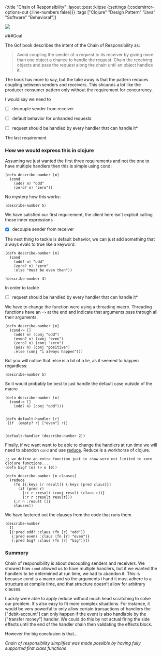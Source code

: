 {:title "Chain of Responsibility"
 :layout :post
 :klipse {:settings {:codemirror-options-out {:line-numbers false}}}
 :tags  ["Clojure" "Design Pattern" "Java" "Software" "Behavioral"]}


<img src="/img/Relay.jpg">

###Goal


The Gof book describes the intent of the Chain of Responsibility as:

> Avoid coupling the sender of a request to its receiver by giving more than
> one object a chance to handle the request. Chain the receiving objects and
> pass the request along the chain until an object handles it.


The book has more to say, but the take away is that
the pattern reduces coupling between senders and receivers. This shounds 
a lot like the producer consumer pattern only without the requirement 
for concurrency. 

I would say we need to

* [  ] decouple sender from receiver
* [  ] default behavior for unhanded requests
* [  ] request should be handled by every handler that can handle it*



The last requirement 

### How we would express this in clojure

Assuming we just wanted the first three requirements and not the one to have 
multiple handlers then this is simple using cond:

```klipse-cljs
(defn describe-number [n]
  (cond
    (odd? n) "odd"
    (zero? n) "zero"))
```

No mystery how this works:

```klipse-cljs
(describe-number 5)
```

We have satisfied our first requirement, the client here isn't explicit calling
those inner expressions

* [x] decouple sender from receiver

The next thing to tackle is default behavior, we can just add something that always evals to true like a keyword.

```klipse-cljs
(defn describe-number [n]
  (cond
    (odd? n) "odd"
    (zero? n) "zero"
    :else "must be even then"))
```

```klipse-cljs
(describe-number 4)
```

In order to tackle

* [ ] request should be handled by every handler that can handle it*

We have to change the function were using a threading macro.
Threading functions have an `->` at the end and indicate that arguments pass through all
their arguments. 

```klipse-cljs
(defn describe-number [n]
  (cond-> []
    (odd? n) (conj "odd")
    (even? n) (conj "even")
    (zero? n) (conj "zero")
    (pos? n) (conj "positive")
    :else (conj "i always happen")))
```
But you will notice that :else is a bit of a lie, as it seemed to happen regardless:

```klipse-cljs
(describe-number 5)
```

So it would probably be best to just handle the default case outside of the macro

```klipse-cljs
(defn describe-number [n]
  (cond-> []
    (odd? n) (conj "odd")))


(defn default-handler [r]
 (if  (empty? r) ["even"] r))


(default-handler (describe-number 2))
```

Finally, if we want want to be able to change the handlers at run time we will need to
abandon `cond` and use [reduce](https://clojuredocs.org/clojure.core/reduce). Reduce is a workhorse 
of clojure. 


```klipse-cljs
;; we define an extra function just to show were not limited to core clojure functions...
(defn big? [n] (> n 10))

(defn describe-number [n clauses]
  (reduce
    (fn [{:keys [r result]} {:keys [pred claus]}]
      (if (pred r)
        {:r r :result (conj result (claus r))}
        {:r r :result result}))
    {:r n :result []}
    clauses))
```

We have factored out the clauses from the code that runs them.

```klipse-cljs
(describe-number
  11
  [{:pred odd? :claus (fn [r] "odd")}
   {:pred even? :claus (fn [r] "even")}
   {:pred big? :claus (fn [r] "big")}])
```


### Summery

Chain of responsibility is about decoupling senders and receivers. We showed how `cond` allowed
us to have multiple handlers, but if we wanted the handlers to be determined at run time, we 
had to abandon it. This is because cond is a macro and so the arguments i hand it must adhere to a structure at compile time,
and that structure doesn't allow for arbitrary clauses.

Luckily were able to apply reduce without much head scratching to solve our problem. It's also easy to fit
more complex situations. For instance, it would be very powerful to only allow certain transactions of handlers
 the ["debit-account"] can only happen if the event is also handlable by the ["transfer money"] handler. We could do this by
 not actual firing the side effects until the end of the handler chain then validating the effects block. 

 However the big conclusion is that...

 *Chain of responsibility simplified was made possible by having fully supported first class functions*











